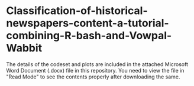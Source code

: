 # Classification-of-historical-newspapers-content-a-tutorial-combining-R-bash-and-Vowpal-Wabbit

The details of the codeset and plots are included in the attached Microsoft Word Document (.docx) file in this repository. 
You need to view the file in "Read Mode" to see the contents properly after downloading the same.
